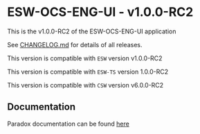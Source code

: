 # ESW-OCS-ENG-UI - v1.0.0-RC2

This is the v1.0.0-RC2 of the ESW-OCS-ENG-UI application

See [CHANGELOG.md](CHANGELOG.md) for details of all releases.

This version is compatible with `ESW` version v1.0.0-RC2

This version is compatible with `ESW-TS` version 1.0.0-RC2

This version is compatible with `CSW` version v6.0.0-RC2

## Documentation

Paradox documentation can be found [here](https://tmtsoftware.github.io/esw-ocs-eng-ui/1.0.0-RC2/)

